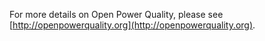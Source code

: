 For more details on Open Power Quality, please see [http://openpowerquality.org](http://openpowerquality.org).